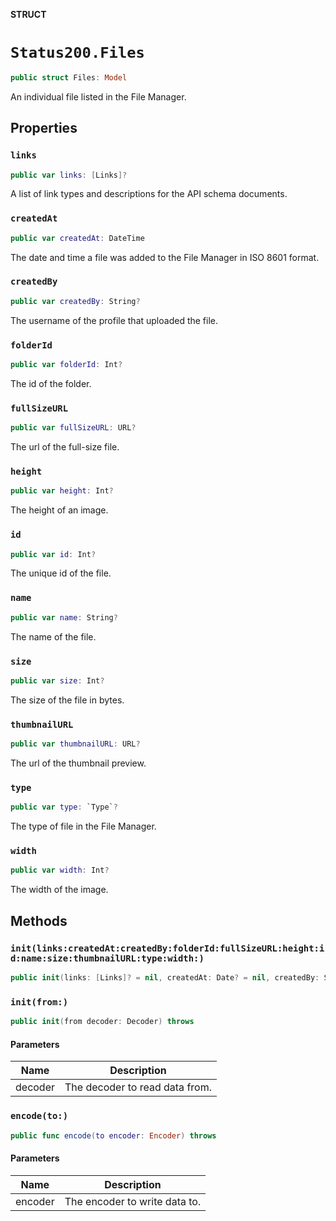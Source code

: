 **STRUCT**

# `Status200.Files`

```swift
public struct Files: Model
```

An individual file listed in the File Manager.

## Properties
### `links`

```swift
public var links: [Links]?
```

A list of link types and descriptions for the API schema documents.

### `createdAt`

```swift
public var createdAt: DateTime
```

The date and time a file was added to the File Manager in ISO 8601 format.

### `createdBy`

```swift
public var createdBy: String?
```

The username of the profile that uploaded the file.

### `folderId`

```swift
public var folderId: Int?
```

The id of the folder.

### `fullSizeURL`

```swift
public var fullSizeURL: URL?
```

The url of the full-size file.

### `height`

```swift
public var height: Int?
```

The height of an image.

### `id`

```swift
public var id: Int?
```

The unique id of the file.

### `name`

```swift
public var name: String?
```

The name of the file.

### `size`

```swift
public var size: Int?
```

The size of the file in bytes.

### `thumbnailURL`

```swift
public var thumbnailURL: URL?
```

The url of the thumbnail preview.

### `type`

```swift
public var type: `Type`?
```

The type of file in the File Manager.

### `width`

```swift
public var width: Int?
```

The width of the image.

## Methods
### `init(links:createdAt:createdBy:folderId:fullSizeURL:height:id:name:size:thumbnailURL:type:width:)`

```swift
public init(links: [Links]? = nil, createdAt: Date? = nil, createdBy: String? = nil, folderId: Int? = nil, fullSizeURL: URL? = nil, height: Int? = nil, id: Int? = nil, name: String? = nil, size: Int? = nil, thumbnailURL: URL? = nil, type: Type? = nil, width: Int? = nil)
```

### `init(from:)`

```swift
public init(from decoder: Decoder) throws
```

#### Parameters

| Name | Description |
| ---- | ----------- |
| decoder | The decoder to read data from. |

### `encode(to:)`

```swift
public func encode(to encoder: Encoder) throws
```

#### Parameters

| Name | Description |
| ---- | ----------- |
| encoder | The encoder to write data to. |
